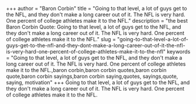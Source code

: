 +++
author = "Baron Corbin"
title = "Going to that level, a lot of guys get to the NFL, and they don't make a long career out of it. The NFL is very hard. One percent of college athletes make it to the NFL."
description = "the best Baron Corbin Quote: Going to that level, a lot of guys get to the NFL, and they don't make a long career out of it. The NFL is very hard. One percent of college athletes make it to the NFL."
slug = "going-to-that-level-a-lot-of-guys-get-to-the-nfl-and-they-dont-make-a-long-career-out-of-it-the-nfl-is-very-hard-one-percent-of-college-athletes-make-it-to-the-nfl"
keywords = "Going to that level, a lot of guys get to the NFL, and they don't make a long career out of it. The NFL is very hard. One percent of college athletes make it to the NFL.,baron corbin,baron corbin quotes,baron corbin quote,baron corbin sayings,baron corbin saying,quotes, sayings,quote, saying, motivation"
+++
Going to that level, a lot of guys get to the NFL, and they don't make a long career out of it. The NFL is very hard. One percent of college athletes make it to the NFL.
